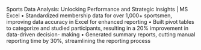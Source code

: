 Sports Data Analysis: Unlocking Performance and Strategic Insights | MS Excel 
• Standardized membership data for over 1,000+ sportsmen, improving data accuracy in Excel for enhanced reporting 
• Built pivot tables to categorize and studied participants, resulting in a 20% improvement in data-driven decision- making 
• Generated summary reports, cutting manual reporting time by 30%, streamlining the reporting process 
